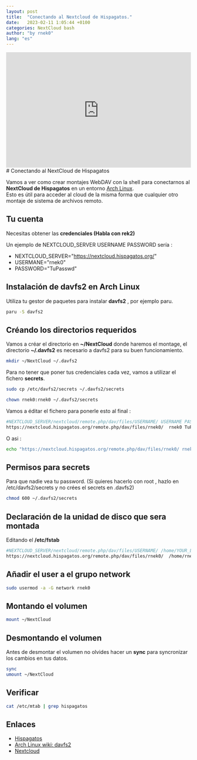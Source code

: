 ```yaml
---
layout: post
title:  "Conectando al Nextcloud de Hispagatos."
date:   2023-02-11 1:05:44 +0100
categories: NextCloud bash
author: "by rnek0"
lang: "es"
---
```

<div style="vertical-align: baseline; display: flex; justify-content: center;">
<iframe title="Conectando al Nextcloud de Hispagatos." src="https://ptb.lunarviews.net/videos/embed/a03b4831-c2cf-4a39-b5b9-c6989a4c2bac" allowfullscreen="" sandbox="allow-same-origin allow-scripts allow-popups" width="560" height="315" frameborder="0"></iframe>
</div>
# Conectando al NextCloud de Hispagatos

Vamos a ver como crear montajes WebDAV con la shell para conectarnos al __NextCloud de Hispagatos__ en un entorno [Arch Linux](https://archlinux.org/).  
Esto es útil para acceder al cloud de la misma forma que cualquier otro montaje de sistema de archivos remoto.

## Tu cuenta

Necesitas obtener las __credenciales (Habla con rek2)__  

Un ejemplo de NEXTCLOUD_SERVER USERNAME PASSWORD sería :

* NEXTCLOUD_SERVER="https://nextcloud.hispagatos.org/"
* USERMANE="rnek0"
* PASSWORD="TuPasswd"

## Instalación de __davfs2__ en Arch Linux

Utiliza tu gestor de paquetes para instalar __davfs2__ , por ejemplo paru.

```bash
paru -S davfs2
```

## Créando los directorios requeridos

Vamos a créar el directorio en __~/NextCloud__ donde haremos el montage, el directorio __~/.davfs2__ es necesario a davfs2 para su buen funcionamiento.

```bash
mkdir ~/NextCloud ~/.davfs2
```

Para no tener que poner tus credenciales cada vez, vamos a utilizar el fichero __secrets__.

```bash
sudo cp /etc/davfs2/secrets ~/.davfs2/secrets
```

```bash
chown rnek0:rnek0 ~/.davfs2/secrets
```

Vamos a éditar el fichero para ponerle esto al final :

```bash
#NEXTCLOUD_SERVER/nextcloud/remote.php/dav/files/USERNAME/ USERNAME PASSWORD
https://nextcloud.hispagatos.org/remote.php/dav/files/rnek0/  rnek0 TuPasswd 
```

O asi :

```bash
echo "https://nextcloud.hispagatos.org/remote.php/dav/files/rnek0/ rnek0  TuPasswd" >> /home/user/.dav2fs/secrets
```

## Permisos para secrets

Para que nadie vea tu password. (Si quieres hacerlo con root , hazlo en /etc/davfs2/secrets y no crées el secrets en .davfs2)

```bash
chmod 600 ~/.davfs2/secrets
```

## Declaración de la unidad de disco que sera montada

Editando el __/etc/fstab__

```bash
#NEXTCLOUD_SERVER/nextcloud/remote.php/dav/files/USERNAME/ /home/YOUR_LOGIN_USERNAME/NextCloud davfs user,rw,noauto 0 0                              │
https://nextcloud.hispagatos.org/remote.php/dav/files/rnek0/  /home/rnek0/NextCloud davfs user,rw,noauto 0 0
```

## Añadir el user a el grupo network

```bash
sudo usermod -a -G network rnek0
```

## Montando el volumen

```bash
mount ~/NextCloud 
```

## Desmontando el volumen

Antes de desmontar el volumen no olvides hacer un __sync__ para syncronizar los cambios en tus datos.

```bash
sync
umount ~/NextCloud
```

## Verificar

```bash
cat /etc/mtab | grep hispagatos
```

## Enlaces

* [Hispagatos](https://hispagatos.org)
* [Arch Linux wiki: davfs2](https://wiki.archlinux.org/index.php/Davfs2)
* [Nextcloud](https://nextcloud.com)

